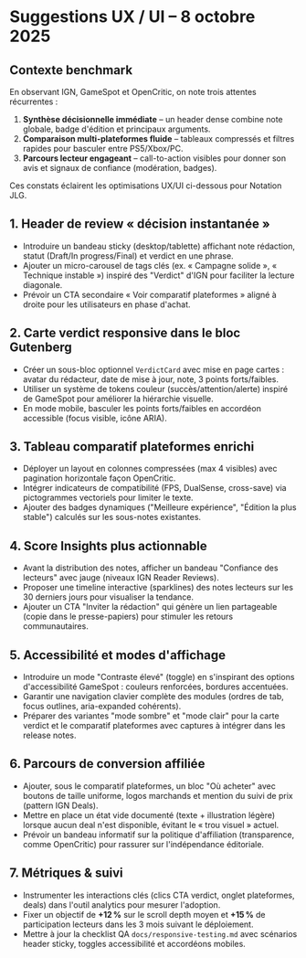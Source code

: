 # Suggestions UX / UI – 8 octobre 2025

## Contexte benchmark
En observant IGN, GameSpot et OpenCritic, on note trois attentes récurrentes :
1. **Synthèse décisionnelle immédiate** – un header dense combine note globale, badge d'édition et principaux arguments.
2. **Comparaison multi-plateformes fluide** – tableaux compressés et filtres rapides pour basculer entre PS5/Xbox/PC.
3. **Parcours lecteur engageant** – call-to-action visibles pour donner son avis et signaux de confiance (modération, badges).

Ces constats éclairent les optimisations UX/UI ci-dessous pour Notation JLG.

## 1. Header de review « décision instantanée »
- Introduire un bandeau sticky (desktop/tablette) affichant note rédaction, statut (Draft/In progress/Final) et verdict en une phrase.
- Ajouter un micro-carousel de tags clés (ex. « Campagne solide », « Technique instable ») inspiré des "Verdict" d'IGN pour faciliter la lecture diagonale.
- Prévoir un CTA secondaire « Voir comparatif plateformes » aligné à droite pour les utilisateurs en phase d'achat.

## 2. Carte verdict responsive dans le bloc Gutenberg
- Créer un sous-bloc optionnel `VerdictCard` avec mise en page cartes : avatar du rédacteur, date de mise à jour, note, 3 points forts/faibles.
- Utiliser un système de tokens couleur (succès/attention/alerte) inspiré de GameSpot pour améliorer la hiérarchie visuelle.
- En mode mobile, basculer les points forts/faibles en accordéon accessible (focus visible, icône ARIA).

## 3. Tableau comparatif plateformes enrichi
- Déployer un layout en colonnes compressées (max 4 visibles) avec pagination horizontale façon OpenCritic.
- Intégrer indicateurs de compatibilité (FPS, DualSense, cross-save) via pictogrammes vectoriels pour limiter le texte.
- Ajouter des badges dynamiques ("Meilleure expérience", "Édition la plus stable") calculés sur les sous-notes existantes.

## 4. Score Insights plus actionnable
- Avant la distribution des notes, afficher un bandeau "Confiance des lecteurs" avec jauge (niveaux IGN Reader Reviews).
- Proposer une timeline interactive (sparklines) des notes lecteurs sur les 30 derniers jours pour visualiser la tendance.
- Ajouter un CTA "Inviter la rédaction" qui génère un lien partageable (copie dans le presse-papiers) pour stimuler les retours communautaires.

## 5. Accessibilité et modes d'affichage
- Introduire un mode "Contraste élevé" (toggle) en s'inspirant des options d'accessibilité GameSpot : couleurs renforcées, bordures accentuées.
- Garantir une navigation clavier complète des modules (ordres de tab, focus outlines, aria-expanded cohérents).
- Préparer des variantes "mode sombre" et "mode clair" pour la carte verdict et le comparatif plateformes avec captures à intégrer dans les release notes.

## 6. Parcours de conversion affiliée
- Ajouter, sous le comparatif plateformes, un bloc "Où acheter" avec boutons de taille uniforme, logos marchands et mention du suivi de prix (pattern IGN Deals).
- Mettre en place un état vide documenté (texte + illustration légère) lorsque aucun deal n'est disponible, évitant le « trou visuel » actuel.
- Prévoir un bandeau informatif sur la politique d'affiliation (transparence, comme OpenCritic) pour rassurer sur l'indépendance éditoriale.

## 7. Métriques & suivi
- Instrumenter les interactions clés (clics CTA verdict, onglet plateformes, deals) dans l'outil analytics pour mesurer l'adoption.
- Fixer un objectif de **+12 %** sur le scroll depth moyen et **+15 %** de participation lecteurs dans les 3 mois suivant le déploiement.
- Mettre à jour la checklist QA `docs/responsive-testing.md` avec scénarios header sticky, toggles accessibilité et accordéons mobiles.
